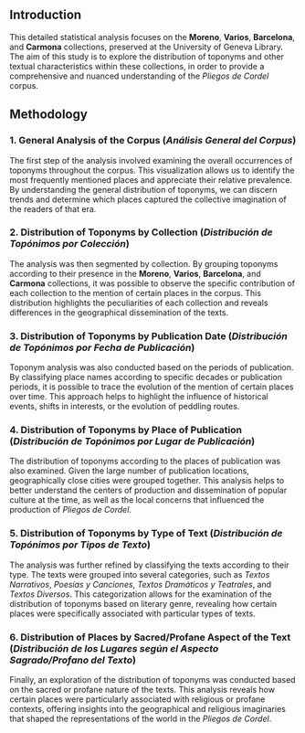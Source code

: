 ## Introduction

This detailed statistical analysis focuses on the **Moreno**, **Varios**, **Barcelona**, and **Carmona** collections, preserved at the University of Geneva Library. The aim of this study is to explore the distribution of toponyms and other textual characteristics within these collections, in order to provide a comprehensive and nuanced understanding of the *Pliegos de Cordel* corpus.

## Methodology

### 1. General Analysis of the Corpus (*Análisis General del Corpus*)

The first step of the analysis involved examining the overall occurrences of toponyms throughout the corpus. This visualization allows us to identify the most frequently mentioned places and appreciate their relative prevalence. By understanding the general distribution of toponyms, we can discern trends and determine which places captured the collective imagination of the readers of that era.

### 2. Distribution of Toponyms by Collection (*Distribución de Topónimos por Colección*)

The analysis was then segmented by collection. By grouping toponyms according to their presence in the **Moreno**, **Varios**, **Barcelona**, and **Carmona** collections, it was possible to observe the specific contribution of each collection to the mention of certain places in the corpus. This distribution highlights the peculiarities of each collection and reveals differences in the geographical dissemination of the texts.

### 3. Distribution of Toponyms by Publication Date (*Distribución de Topónimos por Fecha de Publicación*)

Toponym analysis was also conducted based on the periods of publication. By classifying place names according to specific decades or publication periods, it is possible to trace the evolution of the mention of certain places over time. This approach helps to highlight the influence of historical events, shifts in interests, or the evolution of peddling routes.

### 4. Distribution of Toponyms by Place of Publication (*Distribución de Topónimos por Lugar de Publicación*)

The distribution of toponyms according to the places of publication was also examined. Given the large number of publication locations, geographically close cities were grouped together. This analysis helps to better understand the centers of production and dissemination of popular culture at the time, as well as the local concerns that influenced the production of *Pliegos de Cordel*.

### 5. Distribution of Toponyms by Type of Text (*Distribución de Topónimos por Tipos de Texto*)

The analysis was further refined by classifying the texts according to their type. The texts were grouped into several categories, such as *Textos Narrativos*, *Poesías y Canciones*, *Textos Dramáticos y Teatrales*, and *Textos Diversos*. This categorization allows for the examination of the distribution of toponyms based on literary genre, revealing how certain places were specifically associated with particular types of texts.

### 6. Distribution of Places by Sacred/Profane Aspect of the Text (*Distribución de los Lugares según el Aspecto Sagrado/Profano del Texto*)

Finally, an exploration of the distribution of toponyms was conducted based on the sacred or profane nature of the texts. This analysis reveals how certain places were particularly associated with religious or profane contexts, offering insights into the geographical and religious imaginaries that shaped the representations of the world in the *Pliegos de Cordel*.
